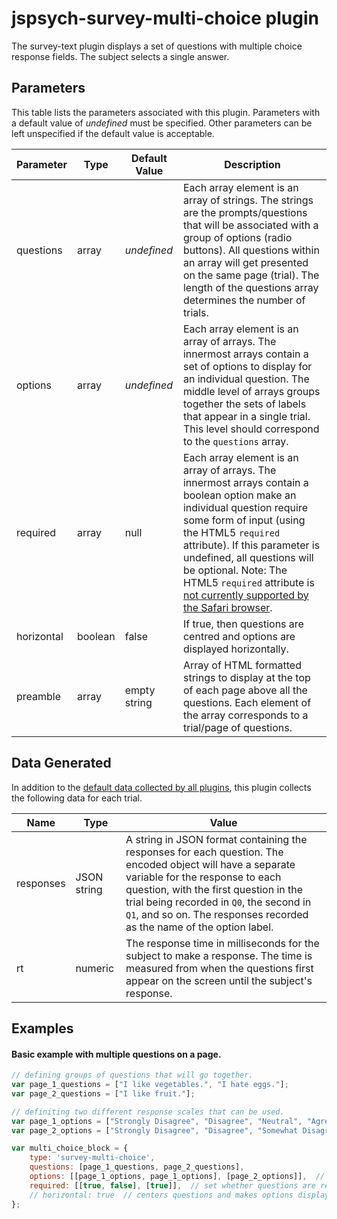 # jspsych-survey-multi-choice plugin

The survey-text plugin displays a set of questions with multiple choice response fields. The subject selects a single answer.

## Parameters

This table lists the parameters associated with this plugin. Parameters with a default value of *undefined* must be specified. Other parameters can be left unspecified if the default value is acceptable.

Parameter | Type | Default Value | Description
----------|------|---------------|------------
questions | array | *undefined* | Each array element is an array of strings. The strings are the prompts/questions that will be associated with a group of options (radio buttons). All questions within an array will get presented on the same page (trial). The length of the questions array determines the number of trials.
options | array |  *undefined* | Each array element is an array of arrays. The innermost arrays contain a set of options to display for an individual question. The middle level of arrays groups together the sets of labels that appear in a single trial. This level should correspond to the `questions` array.
required | array | null | Each array element is an array of arrays. The innermost arrays contain a boolean option make an individual question require some form of input (using the HTML5 `required` attribute). If this parameter is undefined, all questions will be optional. Note: The HTML5 `required` attribute is [not currently supported by the Safari browser][1].
horizontal | boolean | false | If true, then questions are centred and options are displayed horizontally.
preamble | array | empty string | Array of HTML formatted strings to display at the top of each page above all the questions. Each element of the array corresponds to a trial/page of questions.

[1]: https://developer.mozilla.org/en-US/docs/Web/HTML/Element/input#Browser_compatibility

## Data Generated

In addition to the [default data collected by all plugins](overview#datacollectedbyplugins), this plugin collects the following data for each trial.

Name | Type | Value
-----|------|------
responses | JSON string | A string in JSON format containing the responses for each question. The encoded object will have a separate variable for the response to each question, with the first question in the trial being recorded in `Q0`, the second in `Q1`, and so on. The responses recorded as the name of the option label.
rt | numeric | The response time in milliseconds for the subject to make a response. The time is measured from when the questions first appear on the screen until the subject's response.

## Examples

#### Basic example with multiple questions on a page.

```javascript
// defining groups of questions that will go together.
var page_1_questions = ["I like vegetables.", "I hate eggs."];
var page_2_questions = ["I like fruit."];

// definiting two different response scales that can be used.
var page_1_options = ["Strongly Disagree", "Disagree", "Neutral", "Agree", "Strongly Agree"];
var page_2_options = ["Strongly Disagree", "Disagree", "Somewhat Disagree", "Neural", "Somewhat Agree", "Agree", "Strongly Agree"];

var multi_choice_block = {
    type: 'survey-multi-choice',
    questions: [page_1_questions, page_2_questions],
    options: [[page_1_options, page_1_options], [page_2_options]],  // need one scale for every question on a page
    required: [[true, false], [true]],  // set whether questions are required
    // horizontal: true  // centers questions and makes options display horizontally
};
```
